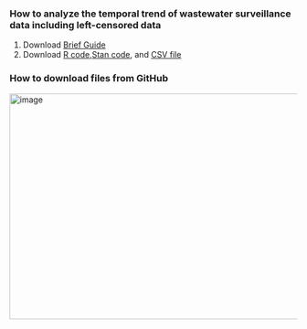 ### How to analyze the temporal trend of wastewater surveillance data including left-censored data
1. Download [Brief Guide](https://github.com/Hiroki-Ando1998/202410_WBE_censored_data/blob/main/Brief%20guide%20for%20using%20the%20state-space%20model.pdf)
2. Download [R code](https://github.com/Hiroki-Ando1998/202410_WBE_censored_data/blob/main/state_space_model_with_logistic_highspeed.R),[Stan code](https://github.com/Hiroki-Ando1998/202410_WBE_censored_data/blob/main/state_space_model_with_logistic_highspeed.stan), and [CSV file](https://github.com/Hiroki-Ando1998/202410_WBE_censored_data/blob/main/template_file.csv)


### How to download files from GitHub
<img width="1131" height="395" alt="image" src="https://github.com/user-attachments/assets/127c26ba-17ad-4bb7-9785-8ddd7467b791" />
